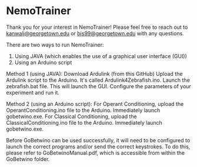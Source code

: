 # NemoTrainer

Thank you for your interest in NemoTrainer!
Please feel free to reach out to kanwalj@georgetown.edu or bjs99@georgetown.edu with any questions.

There are two ways to run NemoTrainer:
1. Using JAVA (which enables the use of a graphical user interface (GUI))
2. Using an Arduino script

Method 1 (using JAVA):
Download Ardulink (from this GitHub)
Upload the Ardulink script to the Arduino. It's called Ardulink4Zebrafish.ino.
Launch the zebrafish.bat file. This will launch the GUI.
Configure the parameters of your experiment and run it.

Method 2 (using an Arduino script):
For Operant Conditioning, upload the OperantConditioning.ino file to the Arduino. Immediately launch gobetwino.exe.
For Classical Conditioning, upload the ClassicalConditioning.ino file to the Arduino. Immediately launch gobetwino.exe.

Before GoBetwino can be used successfully, it will need to be configured to launch the correct programs and/or send the correct keystrokes.
To do this, please refer to GoBetwinoManual.pdf, which is accessible from within the GoBetwino folder.

